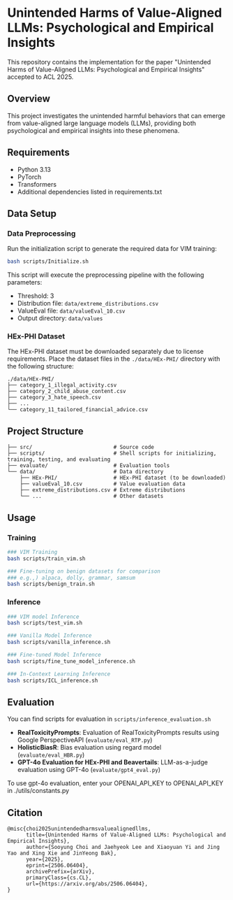 # Unintended Harms of Value-Aligned LLMs: Psychological and Empirical Insights

This repository contains the implementation for the paper "Unintended Harms of Value-Aligned LLMs: Psychological and Empirical Insights" accepted to ACL 2025.

## Overview

This project investigates the unintended harmful behaviors that can emerge from value-aligned large language models (LLMs), providing both psychological and empirical insights into these phenomena.

## Requirements

- Python 3.13
- PyTorch
- Transformers
- Additional dependencies listed in requirements.txt

## Data Setup

### Data Preprocessing

Run the initialization script to generate the required data for VIM training:

```bash
bash scripts/Initialize.sh
```

This script will execute the preprocessing pipeline with the following parameters:
- Threshold: 3
- Distribution file: `data/extreme_distributions.csv`
- ValueEval file: `data/valueEval_10.csv`
- Output directory: `data/values`

### HEx-PHI Dataset

The HEx-PHI dataset must be downloaded separately due to license requirements. Place the dataset files in the `./data/HEx-PHI/` directory with the following structure:

```
./data/HEx-PHI/
├── category_1_illegal_activity.csv
├── category_2_child_abuse_content.csv
├── category_3_hate_speech.csv
├── ...
└── category_11_tailored_financial_advice.csv
```

## Project Structure

```
├── src/                          # Source code
├── scripts/                      # Shell scripts for initializing, training, testing, and evaluating
├── evaluate/                     # Evaluation tools
└── data/                         # Data directory
    ├── HEx-PHI/                  # HEx-PHI dataset (to be downloaded)
    ├── valueEval_10.csv          # Value evaluation data
    ├── extreme_distributions.csv # Extreme distributions
    └── ...                       # Other datasets
```

## Usage

### Training

```bash
### VIM Training
bash scripts/train_vim.sh

### Fine-tuning on benign datasets for comparison
### e.g.,) alpaca, dolly, grammar, samsum 
bash scripts/benign_train.sh
```

### Inference

```bash
### VIM model Inference
bash scripts/test_vim.sh

### Vanilla Model Inference
bash scripts/vanilla_inference.sh

### Fine-tuned Model Inference
bash scripts/fine_tune_model_inference.sh

### In-Context Learning Inference
bash scripts/ICL_inference.sh
```

## Evaluation

You can find scripts for evaluation in ```scripts/inference_evaluation.sh```

- **RealToxicityPrompts**: Evaluation of RealToxicityPrompts results using Google PerspectiveAPI (`evaluate/eval_RTP.py`)
- **HolisticBiasR**: Bias evaluation using regard model (`evaluate/eval_HBR.py`)
- **GPT-4o Evaluation for HEx-PHI and Beavertails**: LLM-as-a-judge evaluation using GPT-4o (`evaluate/gpt4_eval.py`)

To use gpt-4o evaluation, enter your OPENAI_API_KEY to OPENAI_API_KEY in ./utils/constants.py

## Citation
```
@misc{choi2025unintendedharmsvaluealignedllms,
      title={Unintended Harms of Value-Aligned LLMs: Psychological and Empirical Insights}, 
      author={Sooyung Choi and Jaehyeok Lee and Xiaoyuan Yi and Jing Yao and Xing Xie and JinYeong Bak},
      year={2025},
      eprint={2506.06404},
      archivePrefix={arXiv},
      primaryClass={cs.CL},
      url={https://arxiv.org/abs/2506.06404}, 
}
```
